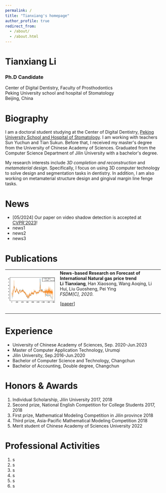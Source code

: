 ```yaml
---
permalink: /
title: "Tianxiang's homepage"
author_profile: true
redirect_from: 
  - /about/
  - /about.html
---
```



# Tianxiang Li

### Ph.D Candidate 

Center of Digital Dentistry, Faculty of Prosthodontics  
Peking University school and hospital of Stomatology  
Beijing, China

# Biography

I am a doctoral student studying at the Center of Digital Dentistry, [Peking University School and Hospital of Stomatology](https://ss.bjmu.edu.cn/). I am working with teachers Sun Yuchun and Tian Sukun. Before that, I received my master's degree from the University of Chinese Academy of Sciences. Graduated from the Computer Science Department of Jilin University with a bachelor's degree.  
  
My research interests include *3D completion and reconstruction* and *metamaterial design*. Specifically, I focus on using 3D computer technology to solve design and segmentation tasks in dentistry. In addition, I am also working on metamaterial structure design and gingival margin line fenge tasks.

# News

+   \[05/2024\] Our paper on video shadow detection is accepted at [CVPR'2023](https://cvpr2023.thecvf.com/)!
+   news1
+   news2
+   news3


# Publications
<table id="tbPublications">
<tbody><tr><td>
<img src="../images/FSDM.png" width="285px">
</td><td><b>News-based Research on Forecast of International Natural gas price trend</b><br>
<b>Li Tianxiang</b>, Han Xiaosong, Wang Aoqing, Li Hui, Liu Guosheng, Pei Ying<br><em>FSDM[C], 2020.</em><p>
[<a href="https://books.google.com/books?hl=zh-CN&lr=&id=ey4NEAAAQBAJ&oi=fnd&pg=PA194&dq=News-based+Research+on+Forecast+of+International+Natural+gas+price+trend&ots=2maa8AyIH5&sig=_iY4BmQzlqeo-dc7hvejDs3IPGM#v=onepage&q=News-based%20Research%20on%20Forecast%20of%20International%20Natural%20gas%20price%20trend&f=false" target="_blank">paper</a>]
</p></td></tr><tr></tr><tr></tr><tr></tr><tr><td></td>
</table>



# Experience

- University of Chinese Academy of Sciences, Sep. 2020-Jun.2023  
- Master of Computer Application Technology, Urumqi  
- Jilin University, Sep.2016-Jun.2020  
- Bachelor of Computer Science and Technology, Changchun  
- Bachelor of Accounting, Double degree, Changchun  

# Honors & Awards

1. Individual Scholarship, Jilin University	2017, 2018  
2. Second prize, National English Competition for College Students 2017, 2018  
3. First prize, Mathematical Modeling Competition in Jilin province	2018  
4. Third prize, Asia-Pacific Mathematical Modeling Competition		2018  
5. Merit student of Chinese Academy of Sciences University		2022  

# Professional Activities

1. s
2. s
3. s
4. s
5. s
6. s

